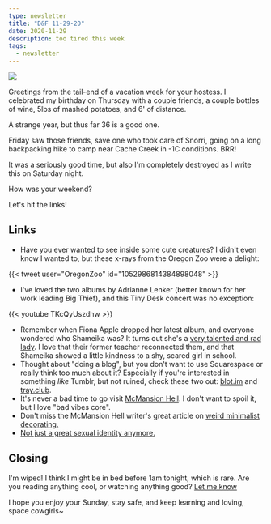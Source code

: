 ```yaml
---
type: newsletter
title: "D&F 11-29-20"
date: 2020-11-29
description: too tired this week
tags:
  - newsletter
---
```


![](/lazysnorri.jpg)

Greetings from the tail-end of a vacation week for your hostess. I celebrated my birthday on Thursday with a couple friends, a couple bottles of wine, 5lbs of mashed potatoes, and 6' of distance.

A strange year, but thus far 36 is a good one. 

Friday saw those friends, save one who took care of Snorri, going on a long backpacking hike to camp near Cache Creek in -1C conditions. BRR!

It was a seriously good time, but also I'm completely destroyed as I write this on Saturday night.

How was your weekend?

Let's hit the links!

## Links

- Have you ever wanted to see inside some cute creatures? I didn't even know I wanted to, but these x-rays from the Oregon Zoo were a delight:

{{< tweet user="OregonZoo" id="1052986814384898048" >}}

- I've loved the two albums by Adrianne Lenker (better known for her work leading Big Thief), and this Tiny Desk concert was no exception:

{{< youtube TKcQyUszdhw >}}

- Remember when Fiona Apple dropped her latest album, and everyone wondered who Shameika was? It turns out she's a [very talented and rad lady](https://pitchfork.com/features/article/fiona-apple-shameika-fetch-the-bolt-cutters-interview/). I love that their former teacher reconnected them, and that Shameika showed a little kindness to a shy, scared girl in school.
- Thought about "doing a blog", but you don't want to use Squarespace or really think too much about it? Especially if you're interested in something *like* Tumblr, but not ruined, check these two out: [blot.im](https://blot.im) and [tray.club](https://tray.club).
- It's never a bad time to go visit [McMansion Hell](https://mcmansionhell.com/post/635435396215521280/we-interrupt-this-broadcast-to-bring-you-an).  I don't want to spoil it, but I love "bad vibes core".
- Don't miss the McMansion Hell writer's great article on [weird minimalist decorating.](https://hyperallergic.com/566183/how-normie-minimalism-and-farmhouse-chic-took-over-contemporary-design/)
- [Not just a great sexual identity anymore.](https://outlier.nyc/collections/pants/products/wtf-bottom)

## Closing

I'm wiped! I think I might be in bed before 1am tonight, which is rare. Are you reading anything cool, or watching anything good? [Let me know](mailto:newsletter@brookshelley.com)

I hope you enjoy your Sunday, stay safe, and keep learning and loving, space cowgirls~